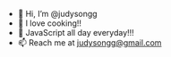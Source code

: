 - 👋 Hi, I’m @judysongg
- 👀 I love cooking!! 
- 🌱 JavaScript all day everyday!!!
- 📫 Reach me at judysongg@gmail.com

<!---
judysongg/judysongg is a ✨ special ✨ repository because its `README.md` (this file) appears on your GitHub profile.
You can click the Preview link to take a look at your changes.
--->
